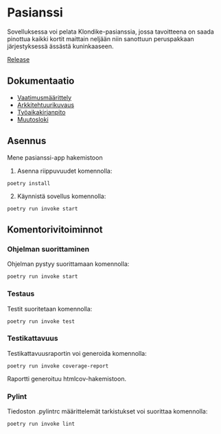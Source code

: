 # Pasianssi

Sovelluksessa voi pelata Klondike-pasianssia, jossa tavoitteena on saada pinottua kaikki kortit maittain neljään niin sanottuun peruspakkaan järjestyksessä ässästä kuninkaaseen.

[Release](https://github.com/pankalai/ot-harjoitustyo/releases/tag/viikko5)

## Dokumentaatio

- [Vaatimusmäärittely](./pasianssi-app/dokumentaatio/vaatimusmaarittely.md)
- [Arkkitehtuurikuvaus](./pasianssi-app/dokumentaatio/arkkitehtuuri.md)
- [Työaikakirjanpito](./pasianssi-app/dokumentaatio/tuntikirjanpito.md)
- [Muutosloki](./pasianssi-app/dokumentaatio/changelog.md)


## Asennus

Mene pasianssi-app hakemistoon
1. Asenna riippuvuudet komennolla:
```
poetry install
```

2. Käynnistä sovellus komennolla:
```
poetry run invoke start
```


## Komentorivitoiminnot

### Ohjelman suorittaminen

Ohjelman pystyy suorittamaan komennolla:

```
poetry run invoke start
```

### Testaus

Testit suoritetaan komennolla:
```
poetry run invoke test
```

### Testikattavuus

Testikattavuusraportin voi generoida komennolla:
```
poetry run invoke coverage-report
```
Raportti generoituu htmlcov-hakemistoon.

### Pylint

Tiedoston .pylintrc määrittelemät tarkistukset voi suorittaa komennolla:
```
poetry run invoke lint
```
